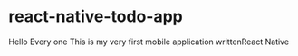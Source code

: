 # react-native-todo-app
Hello Every one
This is my very first mobile application writtenReact Native
